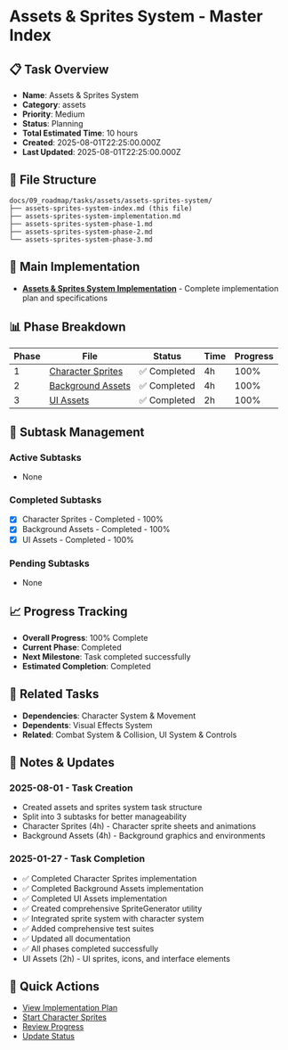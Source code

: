 # Assets & Sprites System - Master Index

## 📋 Task Overview
- **Name**: Assets & Sprites System
- **Category**: assets
- **Priority**: Medium
- **Status**: Planning
- **Total Estimated Time**: 10 hours
- **Created**: 2025-08-01T22:25:00.000Z
- **Last Updated**: 2025-08-01T22:25:00.000Z

## 📁 File Structure
```
docs/09_roadmap/tasks/assets/assets-sprites-system/
├── assets-sprites-system-index.md (this file)
├── assets-sprites-system-implementation.md
├── assets-sprites-system-phase-1.md
├── assets-sprites-system-phase-2.md
└── assets-sprites-system-phase-3.md
```

## 🎯 Main Implementation
- **[Assets & Sprites System Implementation](./assets-sprites-system-implementation.md)** - Complete implementation plan and specifications

## 📊 Phase Breakdown
| Phase | File | Status | Time | Progress |
|-------|------|--------|------|----------|
| 1 | [Character Sprites](./assets-sprites-system-phase-1.md) | ✅ Completed | 4h | 100% |
| 2 | [Background Assets](./assets-sprites-system-phase-2.md) | ✅ Completed | 4h | 100% |
| 3 | [UI Assets](./assets-sprites-system-phase-3.md) | ✅ Completed | 2h | 100% |

## 🔄 Subtask Management
### Active Subtasks
- None

### Completed Subtasks
- [x] Character Sprites - Completed - 100%
- [x] Background Assets - Completed - 100%
- [x] UI Assets - Completed - 100%

### Pending Subtasks
- None

## 📈 Progress Tracking
- **Overall Progress**: 100% Complete
- **Current Phase**: Completed
- **Next Milestone**: Task completed successfully
- **Estimated Completion**: Completed

## 🔗 Related Tasks
- **Dependencies**: Character System & Movement
- **Dependents**: Visual Effects System
- **Related**: Combat System & Collision, UI System & Controls

## 📝 Notes & Updates
### 2025-08-01 - Task Creation
- Created assets and sprites system task structure
- Split into 3 subtasks for better manageability
- Character Sprites (4h) - Character sprite sheets and animations
- Background Assets (4h) - Background graphics and environments

### 2025-01-27 - Task Completion
- ✅ Completed Character Sprites implementation
- ✅ Completed Background Assets implementation  
- ✅ Completed UI Assets implementation
- ✅ Created comprehensive SpriteGenerator utility
- ✅ Integrated sprite system with character system
- ✅ Added comprehensive test suites
- ✅ Updated all documentation
- ✅ All phases completed successfully
- UI Assets (2h) - UI sprites, icons, and interface elements

## 🚀 Quick Actions
- [View Implementation Plan](./assets-sprites-system-implementation.md)
- [Start Character Sprites](./assets-sprites-system-phase-1.md)
- [Review Progress](#progress-tracking)
- [Update Status](#notes--updates) 
